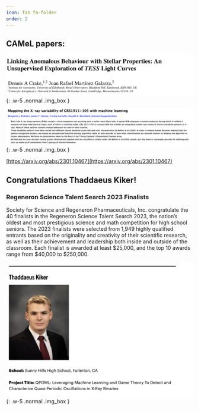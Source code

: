```yaml
---
icon: fas fa-folder
order: 2
---
```


## CAMeL papers:

![Denis' paper](/assets/images/Denispaper.png){: .w-5 .normal .img_box }

![Ben's paper](/assets/images/Benspaper.png){: .w-5 .normal .img_box }

[https://arxiv.org/abs/2301.10467](https://arxiv.org/abs/2301.10467)

## Congratulations Thaddaeus Kiker!

### Regeneron Science Talent Search 2023 Finalists
Society for Science and Regeneron Pharmaceuticals, Inc. congratulate the 40 finalists in the Regeneron Science Talent Search 2023, the nation’s oldest and most prestigious science and math competition for high school seniors. The 2023 finalists were selected from 1,949 highly qualified entrants based on the originality and creativity of their scientific research, as well as their achievement and leadership both inside and outside of the classroom. Each finalist is awarded at least $25,000, and the top 10 awards range from $40,000 to $250,000.

![Thaddaeus](/assets/images/Thaddaeus_Regeneron.png){: .w-5 .normal .img_box }

